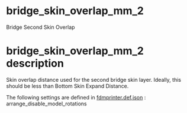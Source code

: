 

# bridge_skin_overlap_mm_2
Bridge Second Skin Overlap


# bridge_skin_overlap_mm_2 description
Skin overlap distance used for the second bridge skin layer. Ideally, this should be less than Bottom Skin Expand Distance.

The following settings are defined in [fdmprinter.def.json](https://github.com/smartavionics/Cura/blob/mb-master/resources/definitions/fdmprinter.def.json) : arrange_disable_model_rotations